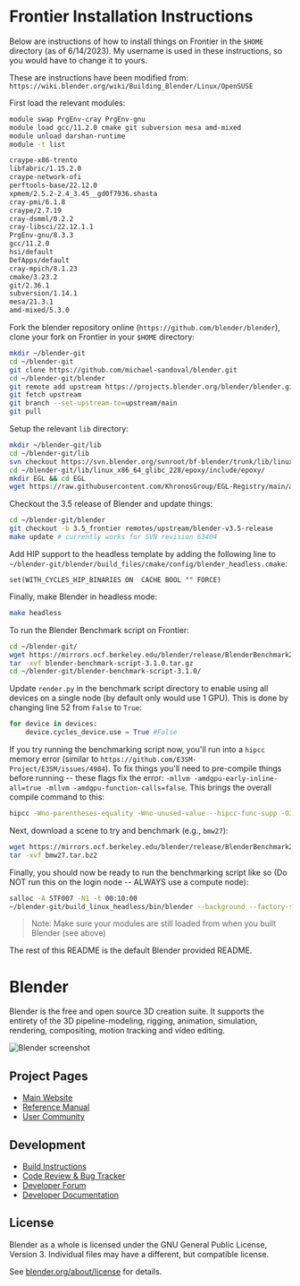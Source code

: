 <!--
Keep this document short & concise,
linking to external resources instead of including content in-line.
See 'release/text/readme.html' for the end user read-me.
-->

Frontier Installation Instructions
==================================

Below are instructions of how to install things on Frontier in the ``$HOME`` directory (as of 6/14/2023).
My username is used in these instructions, so you would have to change it to yours.

These are instructions have been modified from: ``https://wiki.blender.org/wiki/Building_Blender/Linux/OpenSUSE``

First load the relevant modules:
```bash
module swap PrgEnv-cray PrgEnv-gnu
module load gcc/11.2.0 cmake git subversion mesa amd-mixed
module unload darshan-runtime
module -t list

craype-x86-trento
libfabric/1.15.2.0
craype-network-ofi
perftools-base/22.12.0
xpmem/2.5.2-2.4_3.45__gd0f7936.shasta
cray-pmi/6.1.8
craype/2.7.19
cray-dsmml/0.2.2
cray-libsci/22.12.1.1
PrgEnv-gnu/8.3.3
gcc/11.2.0
hsi/default
DefApps/default
cray-mpich/8.1.23
cmake/3.23.2
git/2.36.1
subversion/1.14.1
mesa/21.3.1
amd-mixed/5.3.0
```

Fork the blender repository online (``https://github.com/blender/blender``), clone your fork on Frontier in your ``$HOME`` directory:

```bash
mkdir ~/blender-git
cd ~/blender-git
git clone https://github.com/michael-sandoval/blender.git
cd ~/blender-git/blender
git remote add upstream https://projects.blender.org/blender/blender.git
git fetch upstream
git branch --set-upstream-to=upstream/main
git pull
```

Setup the relevant ``lib`` directory:

```bash
mkdir ~/blender-git/lib
cd ~/blender-git/lib
svn checkout https://svn.blender.org/svnroot/bf-blender/trunk/lib/linux_x86_64_glibc_228
cd ~/blender-git/lib/linux_x86_64_glibc_228/epoxy/include/epoxy/
mkdir EGL && cd EGL
wget https://raw.githubusercontent.com/KhronosGroup/EGL-Registry/main/api/EGL/eglplatform.h
```

Checkout the 3.5 release of Blender and update things:

```bash
cd ~/blender-git/blender
git checkout -b 3.5_frontier remotes/upstream/blender-v3.5-release
make update # currently works for SVN revision 63404
```

Add HIP support to the headless template by adding the following line to ``~/blender-git/blender/build_files/cmake/config/blender_headless.cmake``:

```
set(WITH_CYCLES_HIP_BINARIES ON  CACHE BOOL "" FORCE)
```

Finally, make Blender in headless mode:

```bash
make headless
```

To run the Blender Benchmark script on Frontier:

```bash
cd ~/blender-git/
wget https://mirrors.ocf.berkeley.edu/blender/release/BlenderBenchmark2.0/script/blender-benchmark-script-3.1.0.tar.gz
tar -xvf blender-benchmark-script-3.1.0.tar.gz
cd ~/blender-git/blender-benchmark-script-3.1.0/
```

Update ``render.py`` in the benchmark script directory to enable using all devices on a single node (by default only would use 1 GPU).
This is done by changing line 52 from ``False`` to ``True``:

```python
for device in devices:                                                      
    device.cycles_device.use = True #False
```

If you try running the benchmarking script now, you'll run into a ``hipcc`` memory error (similar to ``https://github.com/E3SM-Project/E3SM/issues/4984``).
To fix things you'll need to pre-compile things before running -- these flags fix the error: ``-mllvm -amdgpu-early-inline-all=true -mllvm -amdgpu-function-calls=false``.
This brings the overall compile command to this:

```bash
hipcc -Wno-parentheses-equality -Wno-unused-value --hipcc-func-supp -O3 -ffast-math --amdgpu-target=gfx90a -mllvm -amdgpu-early-inline-all=true -mllvm -amdgpu-function-calls=false -I ~/blender-git/build_linux_headless/bin/3.5/scripts/addons/cycles/source --genco ~/blender-git/build_linux_headless/bin/3.5/scripts/addons/cycles/source/kernel/device/hip/kernel.cpp -o "/ccs/home/msandov1/.cache/cycles/kernels/cycles_kernel_gfx90a_8C586800A966B420091DFE69EBF4AB65"
```

Next, download a scene to try and benchmark (e.g., ``bmw27``):

```bash
wget https://mirrors.ocf.berkeley.edu/blender/release/BlenderBenchmark2.0/scenes/bmw27.tar.bz2
tar -xvf bmw27.tar.bz2
```

Finally, you should now be ready to run the benchmarking script like so (Do NOT run this on the login node -- ALWAYS use a compute node):

```bash
salloc -A STF007 -N1 -t 00:10:00
~/blender-git/build_linux_headless/bin/blender --background --factory-startup -noaudio --debug-cycles --enable-autoexec --engine CYCLES bmw27/main.blend --python main.py -- --device-type HIP
```

> Note: Make sure your modules are still loaded from when you built Blender (see above)

The rest of this README is the default Blender provided README.

Blender
=======

Blender is the free and open source 3D creation suite.
It supports the entirety of the 3D pipeline-modeling, rigging, animation, simulation, rendering, compositing,
motion tracking and video editing.

![Blender screenshot](https://code.blender.org/wp-content/uploads/2018/12/springrg.jpg "Blender screenshot")

Project Pages
-------------

- [Main Website](http://www.blender.org)
- [Reference Manual](https://docs.blender.org/manual/en/latest/index.html)
- [User Community](https://www.blender.org/community/)

Development
-----------

- [Build Instructions](https://wiki.blender.org/wiki/Building_Blender)
- [Code Review & Bug Tracker](https://projects.blender.org)
- [Developer Forum](https://devtalk.blender.org)
- [Developer Documentation](https://wiki.blender.org)


License
-------

Blender as a whole is licensed under the GNU General Public License, Version 3.
Individual files may have a different, but compatible license.

See [blender.org/about/license](https://www.blender.org/about/license) for details.
